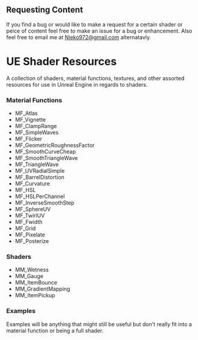 ## Requesting Content
If you find a bug or would like to make a request for a certain shader or peice of content feel free to make an issue for a bug or enhancement. Also feel free to email me at Nieko972@gmail.com alternatavly.
# UE Shader Resources
A collection of shaders, material functions, textures, and other assorted resources for use in Unreal Engine in regards to shaders.
### Material Functions
* MF_Atlas
* MF_Vignette
* MF_ClampRange
* MF_SimpleWaves
* MF_Flicker
* MF_GeometricRoughnessFactor
* MF_SmoothCurveCheap
* MF_SmoothTriangleWave
* MF_TriangleWave
* MF_UVRadialSimple
* MF_BarrelDistortion
* MF_Curvature
* MF_HSL
* MF_HSLPerChannel
* MF_InverseSmoothStep
* MF_SphereUV
* MF_TwirlUV
* MF_Fwidth
* MF_Grid
* MF_Pixelate
* MF_Posterize
### Shaders
* MM_Wetness
* MM_Gauge
* MM_ItemBounce
* MM_GradientMapping
* MM_ItemPickup
### Examples
Examples will be anything that might still be useful but don't really fit into a material function or being a full shader.
